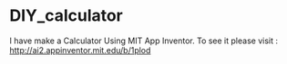 # DIY_calculator
I have make a Calculator Using MIT App Inventor. To see it please visit : http://ai2.appinventor.mit.edu/b/1plod
